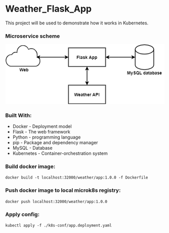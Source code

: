 # Weather_Flask_App
This project will be used to demonstrate how it works in Kubernetes.

### Microservice scheme
![alt text](https://github.com/ElizavetaDavydova07/Weather_Flask_App/blob/main/scheme.png)

### Built With:
- Docker - Deployment model
- Flask - The web framework
- Python - programming language
- pip - Package and dependency manager
- MySQL - Database
- Kubernetes - Container-orchestration system

### Build docker image:
```
docker build -t localhost:32000/weather/app:1.0.0 -f Dockerfile
```
### Push docker image to local microk8s registry:
```
docker push localhost:32000/weather/app:1.0.0
```
### Apply config:
```
kubectl apply -f ./k8s-conf/app.deployment.yaml
```
